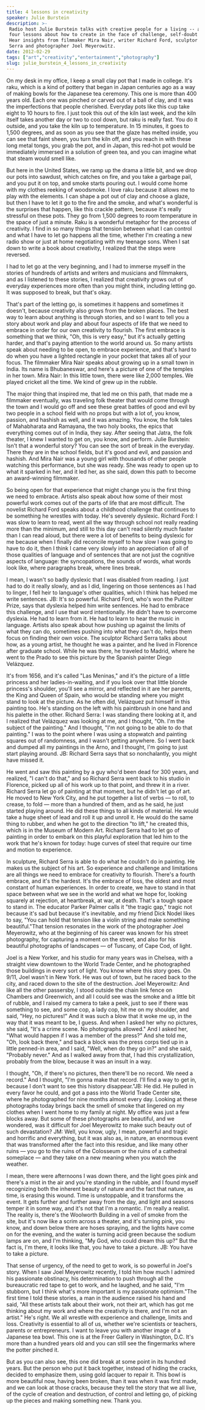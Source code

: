 ```yaml
---
title: 4 lessons in creativity
speaker: Julie Burstein
description: >-
 Radio host Julie Burstein talks with creative people for a living -- and shares
 four lessons about how to create in the face of challenge, self-doubt and loss.
 Hear insights from filmmaker Mira Nair, writer Richard Ford, sculptor Richard
 Serra and photographer Joel Meyerowitz.
date: 2012-02-29
tags: ["art","creativity","entertainment","photography"]
slug: julie_burstein_4_lessons_in_creativity
---
```


On my desk in my office, I keep a small clay pot that I made in college. It's raku, which
is a kind of pottery that began in Japan centuries ago as a way of making bowls for the
Japanese tea ceremony. This one is more than 400 years old. Each one was pinched or carved
out of a ball of clay, and it was the imperfections that people cherished. Everyday pots
like this cup take eight to 10 hours to fire. I just took this out of the kiln last week,
and the kiln itself takes another day or two to cool down, but raku is really fast. You do
it outside, and you take the kiln up to temperature. In 15 minutes, it goes to 1,500
degrees, and as soon as you see that the glaze has melted inside, you can see that faint
sheen, you turn the kiln off, and you reach in with these long metal tongs, you grab the
pot, and in Japan, this red-hot pot would be immediately immersed in a solution of green
tea, and you can imagine what that steam would smell like.

But here in the United States, we ramp up the drama a little bit, and we drop our pots
into sawdust, which catches on fire, and you take a garbage pail, and you put it on top,
and smoke starts pouring out. I would come home with my clothes reeking of woodsmoke. I
love raku because it allows me to play with the elements. I can shape a pot out of clay
and choose a glaze, but then I have to let it go to the fire and the smoke, and what's
wonderful is the surprises that happen, like this crackle pattern, because it's really
stressful on these pots. They go from 1,500 degrees to room temperature in the space of
just a minute. Raku is a wonderful metaphor for the process of creativity. I find in so
many things that tension between what I can control and what I have to let go happens all
the time, whether I'm creating a new radio show or just at home negotiating with my
teenage sons. When I sat down to write a book about creativity, I realized that the steps
were reversed.

I had to let go at the very beginning, and I had to immerse myself in the stories of
hundreds of artists and writers and musicians and filmmakers, and as I listened to these
stories, I realized that creativity grows out of everyday experiences more often than you
might think, including letting go. It was supposed to break, but that's okay.

That's part of the letting go, is sometimes it happens and sometimes it doesn't, because
creativity also grows from the broken places. The best way to learn about anything is
through stories, and so I want to tell you a story about work and play and about four
aspects of life that we need to embrace in order for our own creativity to flourish. The
first embrace is something that we think, "Oh, this is very easy," but it's actually
getting harder, and that's paying attention to the world around us. So many artists speak
about needing to be open, to embrace experience, and that's hard to do when you have a
lighted rectangle in your pocket that takes all of your focus. The filmmaker Mira Nair
speaks about growing up in a small town in India. Its name is Bhubaneswar, and here's a
picture of one of the temples in her town. Mira Nair: In this little town, there were like
2,000 temples. We played cricket all the time. We kind of grew up in the
rubble.

The major thing that inspired me, that led me on this path, that made me a filmmaker
eventually, was traveling folk theater that would come through the town and I would go off
and see these great battles of good and evil by two people in a school field with no props
but with a lot of, you know, passion, and hashish as well, and it was amazing. You know,
the folk tales of Mahabharata and Ramayana, the two holy books, the epics that everything
comes out of in India, they say. After seeing that Jatra, the folk theater, I knew I
wanted to get on, you know, and perform. Julie Burstein: Isn't that a wonderful story? You
can see the sort of break in the everyday. There they are in the school fields, but it's
good and evil, and passion and hashish. And Mira Nair was a young girl with thousands of
other people watching this performance, but she was ready. She was ready to open up to
what it sparked in her, and it led her, as she said, down this path to become an
award-winning filmmaker.

So being open for that experience that might change you is the first thing we need to
embrace. Artists also speak about how some of their most powerful work comes out of the
parts of life that are most difficult. The novelist Richard Ford speaks about a childhood
challenge that continues to be something he wrestles with today. He's severely
dyslexic. Richard Ford: I was slow to learn to read, went all the way through school not
really reading more than the minimum, and still to this day can't read silently much
faster than I can read aloud, but there were a lot of benefits to being dyslexic for me
because when I finally did reconcile myself to how slow I was going to have to do it, then
I think I came very slowly into an appreciation of all of those qualities of language and
of sentences that are not just the cognitive aspects of language: the syncopations, the
sounds of words, what words look like, where paragraphs break, where lines
break.

I mean, I wasn't so badly dyslexic that I was disabled from reading. I just had to do it
really slowly, and as I did, lingering on those sentences as I had to linger, I fell heir
to language's other qualities, which I think has helped me write sentences. JB: It's so
powerful. Richard Ford, who's won the Pulitzer Prize, says that dyslexia helped him write
sentences. He had to embrace this challenge, and I use that word intentionally. He didn't
have to overcome dyslexia. He had to learn from it. He had to learn to hear the music in
language. Artists also speak about how pushing up against the limits of what they can do,
sometimes pushing into what they can't do, helps them focus on finding their own voice.
The sculptor Richard Serra talks about how, as a young artist, he thought he was a
painter, and he lived in Florence after graduate school. While he was there, he traveled
to Madrid, where he went to the Prado to see this picture by the Spanish painter Diego
Velázquez.

It's from 1656, and it's called "Las Meninas," and it's the picture of a little princess
and her ladies-in-waiting, and if you look over that little blonde princess's shoulder,
you'll see a mirror, and reflected in it are her parents, the King and Queen of Spain, who
would be standing where you might stand to look at the picture. As he often did, Velázquez
put himself in this painting too. He's standing on the left with his paintbrush in one
hand and his palette in the other. Richard Serra: I was standing there looking at it, and I
realized that Velázquez was looking at me, and I thought, "Oh. I'm the subject of the
painting." And I thought, "I'm not going to be able to do that painting." I was to the
point where I was using a stopwatch and painting squares out of randomness, and I wasn't
getting anywhere. So I went back and dumped all my paintings in the Arno, and I thought,
I'm going to just start playing around. JB: Richard Serra says that so nonchalantly, you
might have missed it.

He went and saw this painting by a guy who'd been dead for 300 years, and realized, "I
can't do that," and so Richard Serra went back to his studio in Florence, picked up all of
his work up to that point, and threw it in a river. Richard Serra let go of painting at
that moment, but he didn't let go of art. He moved to New York City, and he put together a
list of verbs — to roll, to crease, to fold — more than a hundred of them, and as he said,
he just started playing around. He did these things to all kinds of material. He would
take a huge sheet of lead and roll it up and unroll it. He would do the same thing to
rubber, and when he got to the direction "to lift," he created this, which is in the
Museum of Modern Art. Richard Serra had to let go of painting in order to embark on this
playful exploration that led him to the work that he's known for today: huge curves of
steel that require our time and motion to experience.

In sculpture, Richard Serra is able to do what he couldn't do in painting. He makes us the
subject of his art. So experience and challenge and limitations are all things we need to
embrace for creativity to flourish. There's a fourth embrace, and it's the hardest. It's
the embrace of loss, the oldest and most constant of human experiences. In order to
create, we have to stand in that space between what we see in the world and what we hope
for, looking squarely at rejection, at heartbreak, at war, at death. That's a tough space
to stand in. The educator Parker Palmer calls it "the tragic gap," tragic not because it's
sad but because it's inevitable, and my friend Dick Nodel likes to say, "You can hold that
tension like a violin string and make something beautiful."That tension resonates in the
work of the photographer Joel Meyerowitz, who at the beginning of his career was known for
his street photography, for capturing a moment on the street, and also for his beautiful
photographs of landscapes — of Tuscany, of Cape Cod, of light.

Joel is a New Yorker, and his studio for many years was in Chelsea, with a straight view
downtown to the World Trade Center, and he photographed those buildings in every sort of
light. You know where this story goes. On 9/11, Joel wasn't in New York. He was out of
town, but he raced back to the city, and raced down to the site of the destruction. Joel
Meyerowitz: And like all the other passersby, I stood outside the chain link fence on
Chambers and Greenwich, and all I could see was the smoke and a little bit of rubble, and
I raised my camera to take a peek, just to see if there was something to see, and some
cop, a lady cop, hit me on my shoulder, and said, "Hey, no pictures!" And it was such a
blow that it woke me up, in the way that it was meant to be, I guess. And when I asked her
why no pictures, she said, "It's a crime scene. No photographs allowed." And I asked her,
"What would happen if I was a member of the press?" And she told me, "Oh, look back
there," and back a block was the press corps tied up in a little penned-in area, and I
said, "Well, when do they go in?" and she said, "Probably never." And as I walked away
from that, I had this crystallization, probably from the blow, because it was an insult in
a way.

I thought, "Oh, if there's no pictures, then there'll be no record. We need a record." And
I thought, "I'm gonna make that record. I'll find a way to get in, because I don't want to
see this history disappear."JB: He did. He pulled in every favor he could, and got a pass
into the World Trade Center site, where he photographed for nine months almost every day.
Looking at these photographs today brings back the smell of smoke that lingered on my
clothes when I went home to my family at night. My office was just a few blocks away. But
some of these photographs are beautiful, and we wondered, was it difficult for Joel
Meyerowitz to make such beauty out of such devastation? JM: Well, you know, ugly, I mean,
powerful and tragic and horrific and everything, but it was also as, in nature, an
enormous event that was transformed after the fact into this residue, and like many other
ruins — you go to the ruins of the Colosseum or the ruins of a cathedral someplace — and
they take on a new meaning when you watch the weather.

I mean, there were afternoons I was down there, and the light goes pink and there's a mist
in the air and you're standing in the rubble, and I found myself recognizing both the
inherent beauty of nature and the fact that nature, as time, is erasing this wound. Time
is unstoppable, and it transforms the event. It gets further and further away from the
day, and light and seasons temper it in some way, and it's not that I'm a romantic. I'm
really a realist. The reality is, there's the Woolworth Building in a veil of smoke from
the site, but it's now like a scrim across a theater, and it's turning pink, you know, and
down below there are hoses spraying, and the lights have come on for the evening, and the
water is turning acid green because the sodium lamps are on, and I'm thinking, "My God,
who could dream this up?" But the fact is, I'm there, it looks like that, you have to take
a picture. JB: You have to take a picture.

That sense of urgency, of the need to get to work, is so powerful in Joel's story. When I
saw Joel Meyerowitz recently, I told him how much I admired his passionate obstinacy, his
determination to push through all the bureaucratic red tape to get to work, and he
laughed, and he said, "I'm stubborn, but I think what's more important is my passionate
optimism."The first time I told these stories, a man in the audience raised his hand and
said, "All these artists talk about their work, not their art, which has got me thinking
about my work and where the creativity is there, and I'm not an artist." He's right. We
all wrestle with experience and challenge, limits and loss. Creativity is essential to all
of us, whether we're scientists or teachers, parents or entrepreneurs. I want to leave you
with another image of a Japanese tea bowl. This one is at the Freer Gallery in Washington,
D.C. It's more than a hundred years old and you can still see the fingermarks where the
potter pinched it.

But as you can also see, this one did break at some point in its hundred years. But the
person who put it back together, instead of hiding the cracks, decided to emphasize them,
using gold lacquer to repair it. This bowl is more beautiful now, having been broken, than
it was when it was first made, and we can look at those cracks, because they tell the
story that we all live, of the cycle of creation and destruction, of control and letting
go, of picking up the pieces and making something new. Thank you. 

<!--
ad_duration=3.33
comment_count=79
event="TED2012"
external_start_time=0
has_talk_citation=0
intro_duration=11.82
is_subtitle_required="False"
is_talk_featured="True"
language="en"
language_swap="False"
native_language="en"
number_of_related_talks=6
number_of_speakers=1
number_of_subtitled_videos=26
number_of_tags=4
number_of_talk_download_languages=27
number_of_talk_more_resources=2
number_of_talk_recommendations=0
number_of_talks_take_actions=1
post_ad_duration=0.83
published_timestamp="2012-11-12 16:07:32"
recording_date="2012-02-29"
speaker_description="Writer and radio producer"
speaker_is_published=1
speaker_name="Julie Burstein"
speaker_what_others_say="Spark is about joy, drive, and art, work that we’re all capable of if we’ll only commit."
talk_name="4 lessons in creativity"
talks_tags=["art","creativity","entertainment","photography"]
url_audio="https://download.ted.com/talks/JulieBurstein_2012.mp3?apikey=acme-roadrunner"
url_photo_speaker="https://pe.tedcdn.com/images/ted/9275e4c5f17be62d430ca57e19a94cf8f1cd1a9b_254x191.jpg"
url_photo_talk="https://pe.tedcdn.com/images/ted/222e4848055c6ccb4c9cc94dc9371c3093ea816e_2880x1620.jpg"
url_webpage="https://www.ted.com/talks/julie_burstein_4_lessons_in_creativity"
video_type_name="TED Stage Talk"
-->